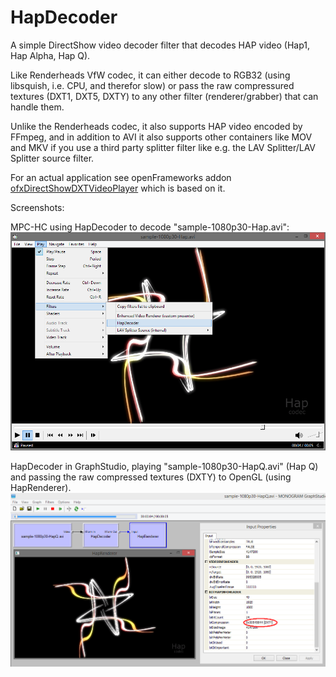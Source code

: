 # HapDecoder
A simple DirectShow video decoder filter that decodes HAP video (Hap1, Hap Alpha, Hap Q).

Like Renderheads VfW codec, it can either decode to RGB32 (using libsquish, i.e. CPU, and therefor slow) or pass the raw compressured textures (DXT1, DXT5, DXTY) to any other filter (renderer/grabber) that can handle them.

Unlike the Renderheads codec, it also supports HAP video encoded by FFmpeg, and in addition to AVI it also supports other containers like MOV and MKV if you use a third party splitter filter like e.g. the LAV Splitter/LAV Splitter source filter.

For an actual application see openFrameworks addon [ofxDirectShowDXTVideoPlayer](https://github.com/59de44955ebd/ofxDirectShowDXTVideoPlayer) which is based on it.

Screenshots:

MPC-HC using HapDecoder to decode "sample-1080p30-Hap.avi":
![](screenshots/HapDecoder_MPC-HC.png)

HapDecoder in GraphStudio, playing "sample-1080p30-HapQ.avi" (Hap Q) and passing the raw compressed textures (DXTY) to OpenGL (using HapRenderer).
![](screenshots/HapDecoder_GraphStudio_DXTY.png)
